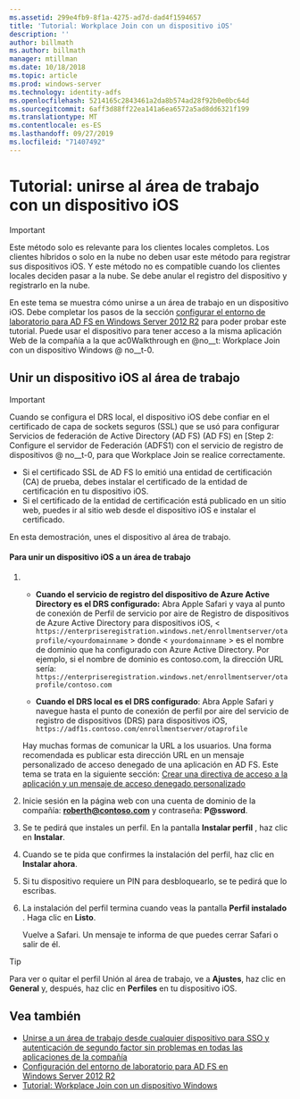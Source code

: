 ```yaml
---
ms.assetid: 299e4fb9-8f1a-4275-ad7d-dad4f1594657
title: 'Tutorial: Workplace Join con un dispositivo iOS'
description: ''
author: billmath
ms.author: billmath
manager: mtillman
ms.date: 10/18/2018
ms.topic: article
ms.prod: windows-server
ms.technology: identity-adfs
ms.openlocfilehash: 5214165c2843461a2da8b574ad28f92b0e0bc64d
ms.sourcegitcommit: 6aff3d88ff22ea141a6ea6572a5ad8dd6321f199
ms.translationtype: MT
ms.contentlocale: es-ES
ms.lasthandoff: 09/27/2019
ms.locfileid: "71407492"
---
```

# <a name="walkthrough-workplace-join-with-an-ios-device"></a>Tutorial: unirse al área de trabajo con un dispositivo iOS


> [!IMPORTANT] 
> Este método solo es relevante para los clientes locales completos. Los clientes híbridos o solo en la nube no deben usar este método para registrar sus dispositivos iOS. Y este método no es compatible cuando los clientes locales deciden pasar a la nube. Se debe anular el registro del dispositivo y registrarlo en la nube. 

En este tema se muestra cómo unirse a un área de trabajo en un dispositivo iOS. Debe completar los pasos de la sección [configurar el entorno de laboratorio para AD FS en Windows Server 2012 R2](../../ad-fs/deployment/Set-up-the-lab-environment-for-AD-FS-in-Windows-Server-2012-R2.md) para poder probar este tutorial. Puede usar el dispositivo para tener acceso a la misma aplicación Web de la compañía a la que ac0Walkthrough en @no__t: Workplace Join con un dispositivo Windows @ no__t-0.


## <a name="join-an-ios-device-with-workplace-join"></a>Unir un dispositivo iOS al área de trabajo

> [!IMPORTANT]
> Cuando se configura el DRS local, el dispositivo iOS debe confiar en el certificado de capa de sockets seguros (SSL) que se usó para configurar Servicios de federación de Active Directory (AD FS) (AD FS) en [Step 2: Configure el servidor de Federación (ADFS1) con el servicio de registro de dispositivos @ no__t-0, para que Workplace Join se realice correctamente.
> 
> -   Si el certificado SSL de AD FS lo emitió una entidad de certificación (CA) de prueba, debes instalar el certificado de la entidad de certificación en tu dispositivo iOS.
> -   Si el certificado de la entidad de certificación está publicado en un sitio web, puedes ir al sitio web desde el dispositivo iOS e instalar el certificado.

En esta demostración, unes el dispositivo al área de trabajo.

#### <a name="to-join-an-ios-device-to-a-workplace"></a>Para unir un dispositivo iOS a un área de trabajo

1. -   **Cuando el servicio de registro del dispositivo de Azure Active Directory es el DRS configurado:** Abra Apple Safari y vaya al punto de conexión de Perfil de servicio por aire de Registro de dispositivos de Azure Active Directory para dispositivos iOS, < `https://enterpriseregistration.windows.net/enrollmentserver/otaprofile/<yourdomainname` > donde < `yourdomainname` > es el nombre de dominio que ha configurado con Azure Active Directory. Por ejemplo, si el nombre de dominio es contoso.com, la dirección URL sería: `https://enterpriseregistration.windows.net/enrollmentserver/otaprofile/contoso.com`

   -   **Cuando el DRS local es el DRS configurado**: Abra Apple Safari y navegue hasta el punto de conexión de perfil por aire del servicio de registro de dispositivos (DRS) para dispositivos iOS, `https://adf1s.contoso.com/enrollmentserver/otaprofile`

   Hay muchas formas de comunicar la URL a los usuarios. Una forma recomendada es publicar esta dirección URL en un mensaje personalizado de acceso denegado de una aplicación en AD FS. Este tema se trata en la siguiente sección: [Crear una directiva de acceso a la aplicación y un mensaje de acceso denegado personalizado](https://docs.microsoft.com/azure/active-directory/active-directory-device-registration-on-premises-setup#create-an-application-access-policy-and-custom-access-denied-message)

2. Inicie sesión en la página web con una cuenta de dominio de la compañía: <strong>roberth@contoso.com</strong> y contraseña: <strong>P@ssword</strong>.

3. Se te pedirá que instales un perfil. En la pantalla **Instalar perfil** , haz clic en **Instalar**.

4. Cuando se te pida que confirmes la instalación del perfil, haz clic en **Instalar ahora**.

5. Si tu dispositivo requiere un PIN para desbloquearlo, se te pedirá que lo escribas.

6. La instalación del perfil termina cuando veas la pantalla **Perfil instalado** . Haga clic en **Listo**.

   Vuelve a Safari. Un mensaje te informa de que puedes cerrar Safari o salir de él.

> [!TIP]
> Para ver o quitar el perfil Unión al área de trabajo, ve a **Ajustes**, haz clic en **General** y, después, haz clic en **Perfiles** en tu dispositivo iOS.

## <a name="see-also"></a>Vea también


- [Unirse a un área de trabajo desde cualquier dispositivo para SSO y autenticación de segundo factor sin problemas en todas las aplicaciones de la compañía](Join-to-Workplace-from-Any-Device-for-SSO-and-Seamless-Second-Factor-Authentication-Across-Company-Applications.md)
- [Configuración del entorno de laboratorio para AD FS en Windows Server 2012 R2](../../ad-fs/deployment/Set-up-the-lab-environment-for-AD-FS-in-Windows-Server-2012-R2.md)
- [Tutorial: Workplace Join con un dispositivo Windows](Walkthrough--Workplace-Join-with-a-Windows-Device.md)



